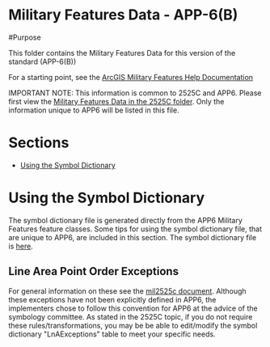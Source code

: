 Military Features Data - APP-6(B)
=========================================

#Purpose 

This folder contains the Military Features Data for this version of the standard (APP-6(B))

For a starting point, see the [ArcGIS Military Features Help Documentation](http://resources.arcgis.com/en/help/main/10.1/index.html#//000n0000000p000000)

IMPORTANT NOTE: This information is common to 2525C and APP6. Please first view the [Military Features Data in the 2525C folder](../mil2525c). Only the information unique to APP6 will be listed in this file.

# Sections

* [Using the Symbol Dictionary](#using-the-symbol-dictionary)

# Using the Symbol Dictionary

The symbol dictionary file is generated directly from the APP6 Military Features feature classes. Some tips for using the symbol dictionary file, that are unique to APP6, are included in this section. The symbol dictionary file is [here](./dictionary).

## Line Area Point Order Exceptions

For general information on these see the [mil2525c document](../mil2525c/README.md#line-area-point-order-exceptions). Although these exceptions have not been explicitly defined in APP6, the implementers chose to follow this convention for APP6 at the advice of the symbology committee. As stated in the 2525C topic, if you do not require these rules/transformations, you may be be able to edit/modify the symbol dictionary "LnAExceptions" table to meet your specific needs. 
